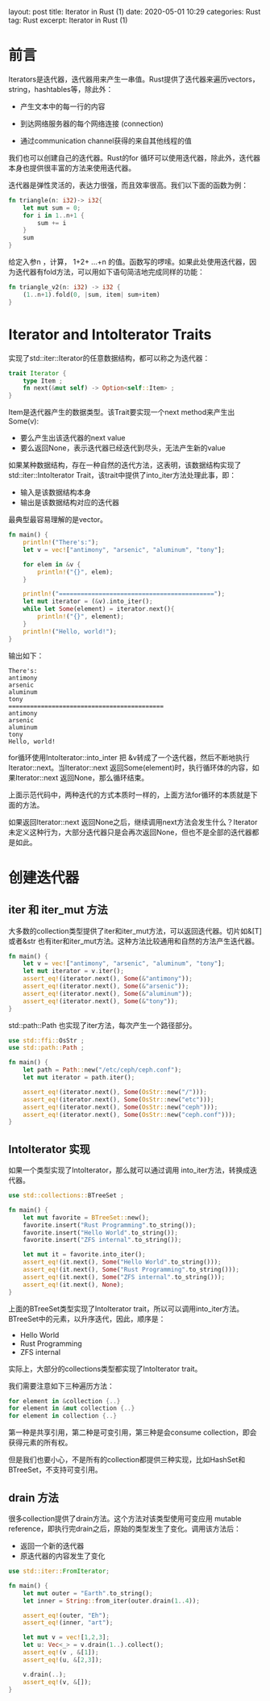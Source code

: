 layout: post
title: Iterator in Rust (1)
date: 2020-05-01 10:29
categories: Rust
tag: Rust
excerpt:  Iterator in Rust (1)

# 前言

Iterators是迭代器，迭代器用来产生一串值。Rust提供了迭代器来遍历vectors，string，hashtables等，除此外：

* 产生文本中的每一行的内容

* 到达网络服务器的每个网络连接 (connection)

* 通过communication channel获得的来自其他线程的值

我们也可以创建自己的迭代器。Rust的for 循环可以使用迭代器，除此外，迭代器本身也提供很丰富的方法来使用迭代器。

迭代器是弹性灵活的，表达力很强，而且效率很高。我们以下面的函数为例：

```Rust
fn triangle(n: i32)-> i32{
    let mut sum = 0;
    for i in 1..n+1 {
        sum += i
    }
    sum
}
```

给定入参n ，计算， 1+2+ ...+n 的值。函数写的啰嗦。如果此处使用迭代器，因为迭代器有fold方法，可以用如下语句简洁地完成同样的功能：

```Rust
fn triangle_v2(n: i32) -> i32 {
    (1..n+1).fold(0, |sum, item| sum+item)
}
```

# Iterator and IntoIterator Traits

实现了std::iter::Iterator的任意数据结构，都可以称之为迭代器：

```Rust
trait Iterator {
	type Item ;
	fn next(&mut self) -> Option<self::Item> ;
}
```

Item是迭代器产生的数据类型。该Trait要实现一个next method来产生出Some(v):

* 要么产生出该迭代器的next value
* 要么返回None，表示迭代器已经迭代到尽头，无法产生新的value

如果某种数据结构，存在一种自然的迭代方法，这表明，该数据结构实现了std::iter::IntoIterator Trait，该trait中提供了into_iter方法处理此事，即：

* 输入是该数据结构本身
* 输出是该数据结构对应的迭代器

最典型最容易理解的是vector。

```Rust
fn main() {
    println!("There's:");
    let v = vec!["antimony", "arsenic", "aluminum", "tony"];

    for elem in &v {
        println!("{}", elem);
    }

    println!("===========================================");
    let mut iterator = (&v).into_iter();
    while let Some(element) = iterator.next(){
        println!("{}", element);
    }
    println!("Hello, world!");
}
```

输出如下：

```shell
There's:
antimony
arsenic
aluminum
tony
===========================================
antimony
arsenic
aluminum
tony
Hello, world!
```

for循环使用IntoIterator::into_inter 把 &v转成了一个迭代器，然后不断地执行 Iterator::next。当Iterator::next 返回Some(element)时，执行循环体的内容，如果Iterator::next 返回None，那么循环结束。

上面示范代码中，两种迭代的方式本质时一样的，上面方法for循环的本质就是下面的方法。

如果返回Iterator::next 返回None之后，继续调用next方法会发生什么？Iterator未定义这种行为，大部分迭代器只是会再次返回None，但也不是全部的迭代器都是如此。

# 创建迭代器

## iter 和 iter_mut 方法

大多数的collection类型提供了iter和iter_mut方法，可以返回迭代器。切片如&[T]或者&str 也有iter和iter_mut方法。这种方法比较通用和自然的方法产生迭代器。

```Rust
fn main() {
    let v = vec!["antimony", "arsenic", "aluminum", "tony"];
    let mut iterator = v.iter();
    assert_eq!(iterator.next(), Some(&"antimony"));
    assert_eq!(iterator.next(), Some(&"arsenic"));
    assert_eq!(iterator.next(), Some(&"aluminum"));
    assert_eq!(iterator.next(), Some(&"tony"));
}
```

std::path::Path 也实现了iter方法，每次产生一个路径部分。

```Rust
use std::ffi::OsStr ;
use std::path::Path ;

fn main() {
    let path = Path::new("/etc/ceph/ceph.conf");
    let mut iterator = path.iter();

    assert_eq!(iterator.next(), Some(OsStr::new("/")));
    assert_eq!(iterator.next(), Some(OsStr::new("etc")));
    assert_eq!(iterator.next(), Some(OsStr::new("ceph")));
    assert_eq!(iterator.next(), Some(OsStr::new("ceph.conf")));
}
```

## IntoIterator 实现

如果一个类型实现了IntoIterator，那么就可以通过调用 into_iter方法，转换成迭代器。

```Rust
use std::collections::BTreeSet ;

fn main() {
    let mut favorite = BTreeSet::new();
    favorite.insert("Rust Programming".to_string());
    favorite.insert("Hello World".to_string());
    favorite.insert("ZFS internal".to_string());

    let mut it = favorite.into_iter();
    assert_eq!(it.next(), Some("Hello World".to_string()));
    assert_eq!(it.next(), Some("Rust Programming".to_string()));
    assert_eq!(it.next(), Some("ZFS internal".to_string()));
    assert_eq!(it.next(), None);
}
```

上面的BTreeSet类型实现了IntoIterator trait，所以可以调用into_iter方法。BTreeSet中的元素，以升序迭代，因此，顺序是：

* Hello World
* Rust Programming
* ZFS internal

实际上，大部分的collections类型都实现了IntoIterator trait。

我们需要注意如下三种遍历方法：

```Rust
for element in &collection {..}
for element in &mut collection {..}
for element in collection {..}
```

第一种是共享引用，第二种是可变引用，第三种是会consume collection，即会获得元素的所有权。

但是我们也要小心，不是所有的collection都提供三种实现，比如HashSet和BTreeSet，不支持可变引用。

## drain 方法

很多collection提供了drain方法。这个方法对该类型使用可变应用 mutable reference，即执行完drain之后，原始的类型发生了变化。调用该方法后：

* 返回一个新的迭代器
* 原迭代器的内容发生了变化

```Rust
use std::iter::FromIterator;

fn main() {
    let mut outer = "Earth".to_string();
    let inner = String::from_iter(outer.drain(1..4));

    assert_eq!(outer, "Eh");
    assert_eq!(inner, "art");

    let mut v = vec![1,2,3];
    let u: Vec<_> = v.drain(1..).collect();
    assert_eq!(v , &[1]);
    assert_eq!(u, &[2,3]);

    v.drain(..);
    assert_eq!(v, &[]);
}
```

## 